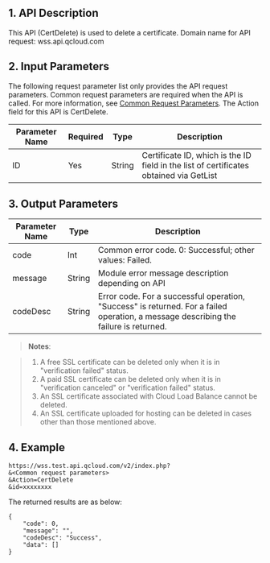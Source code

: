 ## 1. API Description
This API (CertDelete) is used to delete a certificate.
Domain name for API request: wss.api.qcloud.com

## 2. Input Parameters
The following request parameter list only provides the API request parameters. Common request parameters are required when the API is called. For more information, see [Common Request Parameters](https://intl.cloud.tencent.com/document/api/377/4153). The Action field for this API is CertDelete.

| Parameter Name | Required | Type | Description |
|---------|---------|---------|---------|
| ID | Yes | String | Certificate ID, which is the ID field in the list of certificates obtained via GetList |

## 3. Output Parameters
| Parameter Name | Type | Description |
|---------|---------|---------|
| code | Int | Common error code. 0: Successful; other values: Failed. |
| message | String | Module error message description depending on API |
| codeDesc | String | Error code. For a successful operation, "Success" is returned. For a failed operation, a message describing the failure is returned. |

>**Notes**:   

>1. A free SSL certificate can be deleted only when it is in "verification failed" status.
>2. A paid SSL certificate can be deleted only when it is in "verification canceled" or "verification failed" status.
>3. An SSL certificate associated with Cloud Load Balance cannot be deleted.
>4. An SSL certificate uploaded for hosting can be deleted in cases other than those mentioned above.
>

## 4. Example
```
https://wss.test.api.qcloud.com/v2/index.php?
&<Common request parameters>
&Action=CertDelete
&id=xxxxxxxx

```
The returned results are as below:

```
{
    "code": 0,
    "message": "",
    "codeDesc": "Success",
    "data": []
}

```

